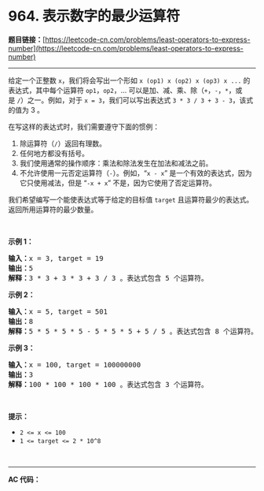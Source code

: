 # 964. 表示数字的最少运算符

**题目链接：**[https://leetcode-cn.com/problems/least-operators-to-express-number](https://leetcode-cn.com/problems/least-operators-to-express-number)

---

<div class="content__1Y2H">
 <div class="notranslate">
  <p>给定一个正整数 <code>x</code>，我们将会写出一个形如&nbsp;<code>x (op1) x (op2) x (op3) x ...</code>&nbsp;的表达式，其中每个运算符&nbsp;<code>op1</code>，<code>op2</code>，… 可以是加、减、乘、除（<code>+</code>，<code>-</code>，<code>*</code>，或是&nbsp;<code>/</code>）之一。例如，对于&nbsp;<code>x = 3</code>，我们可以写出表达式&nbsp;<code>3 * 3 / 3 + 3 - 3</code>，该式的值为 3 。</p> 
  <p>在写这样的表达式时，我们需要遵守下面的惯例：</p> 
  <ol> 
   <li>除运算符（<code>/</code>）返回有理数。</li> 
   <li>任何地方都没有括号。</li> 
   <li>我们使用通常的操作顺序：乘法和除法发生在加法和减法之前。</li> 
   <li>不允许使用一元否定运算符（<code>-</code>）。例如，“<code>x - x</code>” 是一个有效的表达式，因为它只使用减法，但是 “<code>-x + x</code>” 不是，因为它使用了否定运算符。&nbsp;</li> 
  </ol> 
  <p>我们希望编写一个能使表达式等于给定的目标值 <code>target</code> 且运算符最少的表达式。返回所用运算符的最少数量。</p> 
  <p>&nbsp;</p> 
  <p><strong>示例 1：</strong></p> 
  <pre class="language-text"><strong>输入：</strong>x = 3, target = 19
<strong>输出：</strong>5
<strong>解释：</strong>3 * 3 + 3 * 3 + 3 / 3 。表达式包含 5 个运算符。
</pre> 
  <p><strong>示例 2：</strong></p> 
  <pre class="language-text"><strong>输入：</strong>x = 5, target = 501
<strong>输出：</strong>8
<strong>解释：</strong>5 * 5 * 5 * 5 - 5 * 5 * 5 + 5 / 5 。表达式包含 8 个运算符。
</pre> 
  <p><strong>示例 3：</strong></p> 
  <pre class="language-text"><strong>输入：</strong>x = 100, target = 100000000
<strong>输出：</strong>3
<strong>解释：</strong>100 * 100 * 100 * 100 。表达式包含 3 个运算符。</pre> 
  <p>&nbsp;</p> 
  <p><strong>提示：</strong></p> 
  <ul> 
   <li><code>2 &lt;= x &lt;= 100</code></li> 
   <li><code>1 &lt;= target &lt;= 2 * 10^8</code></li> 
  </ul> 
  <p>&nbsp;</p> 
 </div>
</div>

---

**AC 代码：**

```java

```